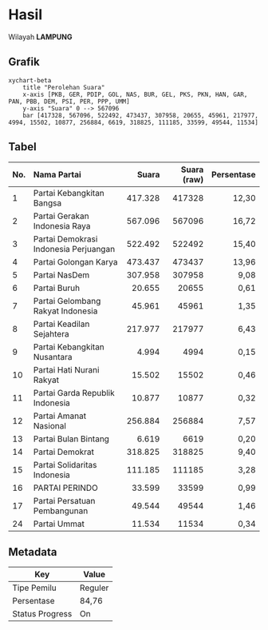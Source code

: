 # Hasil

Wilayah **LAMPUNG**

## Grafik

```mermaid
xychart-beta
    title "Perolehan Suara"
    x-axis [PKB, GER, PDIP, GOL, NAS, BUR, GEL, PKS, PKN, HAN, GAR, PAN, PBB, DEM, PSI, PER, PPP, UMM]
    y-axis "Suara" 0 --> 567096
    bar [417328, 567096, 522492, 473437, 307958, 20655, 45961, 217977, 4994, 15502, 10877, 256884, 6619, 318825, 111185, 33599, 49544, 11534]
```

## Tabel

| No. | Nama Partai                           | Suara   | Suara (raw) | Persentase |
|:--- |:------------------------------------- | -------:| -----------:| ----------:|
| 1   | Partai Kebangkitan Bangsa             | 417.328 | 417328      | 12,30      |
| 2   | Partai Gerakan Indonesia Raya         | 567.096 | 567096      | 16,72      |
| 3   | Partai Demokrasi Indonesia Perjuangan | 522.492 | 522492      | 15,40      |
| 4   | Partai Golongan Karya                 | 473.437 | 473437      | 13,96      |
| 5   | Partai NasDem                         | 307.958 | 307958      | 9,08       |
| 6   | Partai Buruh                          | 20.655  | 20655       | 0,61       |
| 7   | Partai Gelombang Rakyat Indonesia     | 45.961  | 45961       | 1,35       |
| 8   | Partai Keadilan Sejahtera             | 217.977 | 217977      | 6,43       |
| 9   | Partai Kebangkitan Nusantara          | 4.994   | 4994        | 0,15       |
| 10  | Partai Hati Nurani Rakyat             | 15.502  | 15502       | 0,46       |
| 11  | Partai Garda Republik Indonesia       | 10.877  | 10877       | 0,32       |
| 12  | Partai Amanat Nasional                | 256.884 | 256884      | 7,57       |
| 13  | Partai Bulan Bintang                  | 6.619   | 6619        | 0,20       |
| 14  | Partai Demokrat                       | 318.825 | 318825      | 9,40       |
| 15  | Partai Solidaritas Indonesia          | 111.185 | 111185      | 3,28       |
| 16  | PARTAI PERINDO                        | 33.599  | 33599       | 0,99       |
| 17  | Partai Persatuan Pembangunan          | 49.544  | 49544       | 1,46       |
| 24  | Partai Ummat                          | 11.534  | 11534       | 0,34       |


## Metadata

| Key             | Value   |
| --------------- | ------- |
| Tipe Pemilu     | Reguler |
| Persentase      | 84,76   |
| Status Progress | On      |




